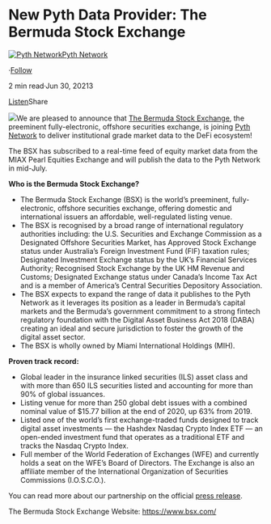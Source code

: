 New Pyth Data Provider: The Bermuda Stock Exchange
==================================================

[![Pyth Network](https://miro.medium.com/v2/resize:fill:88:88/1*rdK3rHcWpkge6BRQRIwBjA.jpeg)](/?source=post_page-----ccf3c04bd430--------------------------------)[Pyth Network](/?source=post_page-----ccf3c04bd430--------------------------------)

·[Follow](https://medium.com/m/signin?actionUrl=https%3A%2F%2Fmedium.com%2F_%2Fsubscribe%2Fuser%2Ff55fccc0ad62&operation=register&redirect=https%3A%2F%2Fpythnetwork.medium.com%2Fnew-pyth-data-provider-the-bermuda-stock-exchange-ccf3c04bd430&user=Pyth+Network&userId=f55fccc0ad62&source=post_page-f55fccc0ad62----ccf3c04bd430---------------------post_header-----------)

2 min read·Jun 30, 20213

[Listen](https://medium.com/m/signin?actionUrl=https%3A%2F%2Fmedium.com%2Fplans%3Fdimension%3Dpost_audio_button%26postId%3Dccf3c04bd430&operation=register&redirect=https%3A%2F%2Fpythnetwork.medium.com%2Fnew-pyth-data-provider-the-bermuda-stock-exchange-ccf3c04bd430&source=-----ccf3c04bd430---------------------post_audio_button-----------)Share

![](https://miro.medium.com/v2/resize:fit:1400/1*713-6yPuNFgW77OypZH2ZA.png)We are pleased to announce that [The Bermuda Stock Exchange](http://www.bsx.com), the preeminent fully-electronic, offshore securities exchange, is joining [Pyth Network](https://pyth.network/) to deliver institutional grade market data to the DeFi ecosystem!

The BSX has subscribed to a real-time feed of equity market data from the MIAX Pearl Equities Exchange and will publish the data to the Pyth Network in mid-July.

**Who is the Bermuda Stock Exchange?**

* The Bermuda Stock Exchange (BSX) is the world’s preeminent, fully-electronic, offshore securities exchange, offering domestic and international issuers an affordable, well-regulated listing venue.
* The BSX is recognised by a broad range of international regulatory authorities including: the U.S. Securities and Exchange Commission as a Designated Offshore Securities Market, has Approved Stock Exchange status under Australia’s Foreign Investment Fund (FIF) taxation rules; Designated Investment Exchange status by the UK’s Financial Services Authority; Recognised Stock Exchange by the UK HM Revenue and Customs; Designated Exchange status under Canada’s Income Tax Act and is a member of America’s Central Securities Depository Association.
* The BSX expects to expand the range of data it publishes to the Pyth Network as it leverages its position as a leader in Bermuda’s capital markets and the Bermuda’s government commitment to a strong fintech regulatory foundation with the Digital Asset Business Act 2018 (DABA) creating an ideal and secure jurisdiction to foster the growth of the digital asset sector.
* The BSX is wholly owned by Miami International Holdings (MIH).

**Proven track record:**

* Global leader in the insurance linked securities (ILS) asset class and with more than 650 ILS securities listed and accounting for more than 90% of global issuances.
* Listing venue for more than 250 global debt issues with a combined nominal value of $15.77 billion at the end of 2020, up 63% from 2019.
* Listed one of the world’s first exchange-traded funds designed to track digital asset investments — the Hashdex Nasdaq Crypto Index ETF — an open-ended investment fund that operates as a traditional ETF and tracks the Nasdaq Crypto Index.
* Full member of the World Federation of Exchanges (WFE) and currently holds a seat on the WFE’s Board of Directors. The Exchange is also an affiliate member of the International Organization of Securities Commissions (I.O.S.C.O.).

You can read more about our partnership on the official [press release](https://www.bsx.com/media/press%20releases/BSX%202021-06-29-BSX%20-%20Pyth%20announcement%20FINAL%206.29.21.pdf).

The Bermuda Stock Exchange Website: <https://www.bsx.com/>


